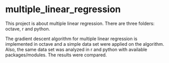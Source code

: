 # multiple_linear_regression

This project is about multiple linear regression. There are three folders: octave, r and python. 

The gradient descent algorithm for multiple linear regression is implemented in octave and a simple data set were applied on the algorithm. Also, the same data set was analyzed in r and python with available packages/modules. The results were compared. 
